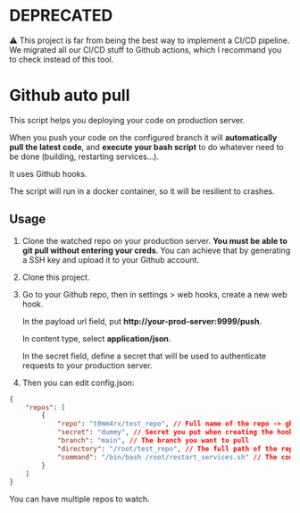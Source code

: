 # DEPRECATED

⚠️ This project is far from being the best way to implement a CI/CD pipeline.
We migrated all our CI/CD stuff to Github actions, which I recommand you to check instead of this tool.

# Github auto pull

This script helps you deploying your code on production server.

When you push your code on the configured branch it will **automatically pull the latest code**, and **execute your bash script** to do whatever need to be done (building, restarting services...).

It uses Github hooks.

The script will run in a docker container, so it will be resilient to crashes.

## Usage

1. Clone the watched repo on your production server. **You must be able to git pull without entering your creds**. You can achieve that by generating a SSH key and upload it to your Github account.

2. Clone this project.

3. Go to your Github repo, then in settings > web hooks, create a new web hook.

   In the payload url field, put **http://your-prod-server:9999/push**.

   In content type, select **application/json**.

   In the secret field, define a secret that will be used to authenticate requests to your production server.

4. Then you can edit config.json:

```json
{
    "repos": [
        {
            "repo": "t0mm4rx/test_repo", // Full name of the repo -> gh_user/repo_name
            "secret": "dummy", // Secret you put when creating the hook
            "branch": "main", // The branch you want to pull
            "directory": "/root/test_repo", // The full path of the repo on your production server
            "command": "/bin/bash /root/restart_services.sh" // The command to execute when the repo is pulled
        }
    ]
}
```

You can have multiple repos to watch.
